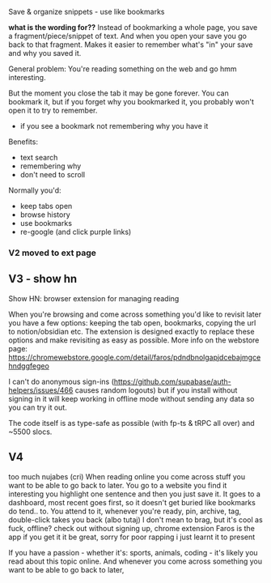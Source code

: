 Save & organize snippets - use like bookmarks

**what is the wording for??**
Instead of bookmarking a whole page, you save a fragment/piece/snippet of text. And when you open your save you go back to that fragment.
Makes it easier to remember what's "in" your save and why you saved it.

General problem: 
You're reading something on the web and go hmm interesting.
<!-- But if you close the tab you don't know if you'll ever -->
But the moment you close the tab it may be gone forever.
You can bookmark it, but if you forget why you bookmarked it, you probably won't open it to try to remember.
* if you see a bookmark not remembering why you have it

Benefits:
* text search
* remembering why
* don't need to scroll

Normally you'd:
* keep tabs open
* browse history
* use bookmarks
* re-google (and click purple links)

### V2 moved to ext page

## V3 - show hn
Show HN: browser extension for managing reading

When you're browsing and come across something you'd like to revisit later you have a few options: keeping the tab open, bookmarks, copying the url to notion/obsidian etc. 
The extension is designed exactly to replace these options and make revisiting as easy as possible.
More info on the webstore page: https://chromewebstore.google.com/detail/faros/pdndbnolgapjdcebajmgcehndggfegeo

I can't do anonymous sign-ins (https://github.com/supabase/auth-helpers/issues/466 causes random logouts) but if you install without signing in it will keep working in offline mode without sending any data so you can try it out.

The code itself is as type-safe as possible (with fp-ts & tRPC all over) and ~5500 slocs.

## V4
too much nujabes (cri)
When reading online you come across stuff you want to be able to go back to later.
You go to a website you find it interesting you highlight one sentence and then you just save it.
It goes to a dashboard, most recent goes first, so it doesn't get buried like bookmarks do tend..
to. You attend to it, whenever you're ready, pin, archive, tag, double-click takes you back
(albo tutaj) I don't mean to brag, but it's cool as fuck, 
offline? check out without signing up, chrome extension
Faros is the app if you get it it be great, sorry for poor rapping i just learnt it to present


If you have a passion - whether it's: sports, animals, coding  - it's likely you read about this topic online.
And whenever you come across something you want to be able to go back to later, 